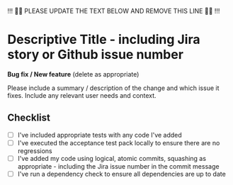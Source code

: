 !!! :guardsman: PLEASE UPDATE THE TEXT BELOW AND REMOVE THIS LINE :guardsman: !!!

# Descriptive Title - including Jira story or Github issue number

**Bug fix / New feature** (delete as appropriate)

Please include a summary / description of the change and which issue it fixes. Include any relevant user needs and
context.

## Checklist

* [ ] I've included appropriate tests with any code I've added
* [ ] I've executed the acceptance test pack locally to ensure there are no regressions
* [ ] I've added my code using logical, atomic commits, squashing as appropriate - including the Jira issue number in
  the commit message
* [ ] I've run a dependency check to ensure all dependencies are up to date 
